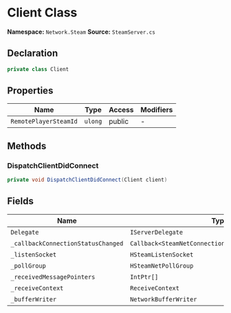 # Client Class

**Namespace:** `Network.Steam`
**Source:** `SteamServer.cs`

## Declaration

```csharp
private class Client
```

## Properties

| Name | Type | Access | Modifiers |
|------|------|--------|-----------|
| `RemotePlayerSteamId` | `ulong` | public | - |

## Methods

### DispatchClientDidConnect

```csharp
private void DispatchClientDidConnect(Client client)
```

## Fields

| Name | Type | Access | Modifiers |
|------|------|--------|-----------|
| `Delegate` | `IServerDelegate` | public | - |
| `_callbackConnectionStatusChanged` | `Callback<SteamNetConnectionStatusChangedCallback_t>` | private | - |
| `_listenSocket` | `HSteamListenSocket` | private | - |
| `_pollGroup` | `HSteamNetPollGroup` | private | - |
| `_receivedMessagePointers` | `IntPtr[]` | private | - |
| `_receiveContext` | `ReceiveContext` | private | `readonly` |
| `_bufferWriter` | `NetworkBufferWriter` | private | `readonly` |

